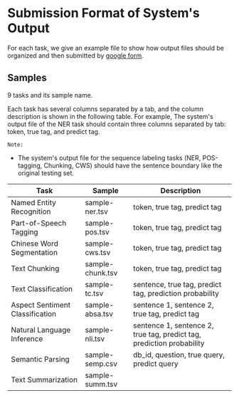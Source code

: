 # Submission Format of System's Output

For each task, we give an example file to show how output files should be organized and then submitted by [google form](https://docs.google.com/forms/u/1/d/e/1FAIpQLSdb_3PPRTXXjkl9MWUeVLc8Igw0eI-EtOrU93i6B61X9FRJKg/viewform).



## Samples 

9 tasks and its sample name.

Each task has several columns separated by a tab, and the column description is shown in the following table.
For example, The system's output file of the NER task should contain three columns separated by tab: token, true tag, and predict tag.

`Note: `

- The system's output file for the sequence labeling tasks (NER, POS-tagging, Chunking, CWS) should have the sentence boundary like the original testing set.

| Task             				  | Sample           | Description                  |
|---------------------------------|------------------|------------------------------|  
| Named Entity Recognition   	  | sample-ner.tsv   | token, true tag, predict tag |
| Part-of-Speech Tagging          | sample-pos.tsv   | token, true tag, predict tag |
| Chinese Word Segmentation 	  | sample-cws.tsv   | token, true tag, predict tag |
| Text Chunking 				  | sample-chunk.tsv | token, true tag, predict tag |
| Text Classification       	  | sample-tc.tsv    | sentence, true tag, predict tag, prediction probability | 
| Aspect Sentiment Classification | sample-absa.tsv  | sentence 1, sentence 2, true tag, predict tag |
| Natural Language Inference      | sample-nli.tsv   | sentence 1, sentence 2, true tag, predict tag, prediction probability | 
| Semantic Parsing                | sample-semp.csv  | db_id, question, true query, predict query |
| Text Summarization              | sample-summ.tsv  | 
